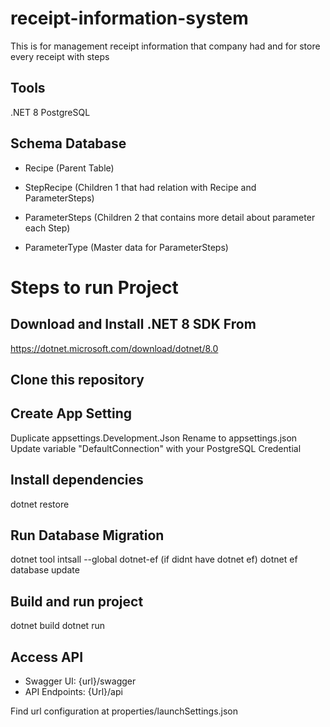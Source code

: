 # receipt-information-system
This is for management receipt information that company had and for store every receipt with steps

## Tools
.NET 8
PostgreSQL

## Schema Database
* Recipe (Parent Table)
* StepRecipe (Children 1 that had relation with Recipe and ParameterSteps)
* ParameterSteps (Children 2 that contains more detail about parameter each Step)

* ParameterType (Master data for ParameterSteps)

# Steps to run Project
## Download and Install .NET 8 SDK From
https://dotnet.microsoft.com/download/dotnet/8.0

## Clone this repository
## Create App Setting
Duplicate appsettings.Development.Json
Rename to appsettings.json
Update variable "DefaultConnection" with your PostgreSQL Credential

## Install dependencies
dotnet restore

## Run Database Migration
dotnet tool intsall --global dotnet-ef (if didnt have dotnet ef)
dotnet ef database update 

## Build and run project
dotnet build
dotnet run

## Access API
* Swagger UI: {url}/swagger 
* API Endpoints: {Url}/api

Find url configuration at properties/launchSettings.json